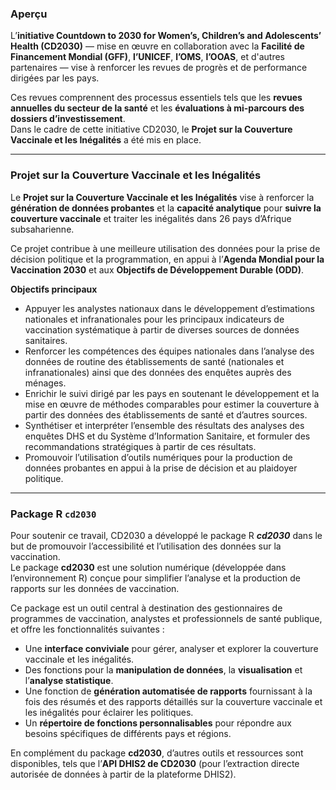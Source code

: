 ### Aperçu

L’**initiative Countdown to 2030 for Women’s, Children’s and Adolescents’ Health (CD2030)** — mise en œuvre en collaboration avec la **Facilité de Financement Mondial (GFF)**, **l’UNICEF**, **l’OMS**, **l’OOAS**, et d'autres partenaires — vise à renforcer les revues de progrès et de performance dirigées par les pays.

Ces revues comprennent des processus essentiels tels que les **revues annuelles du secteur de la santé** et les **évaluations à mi-parcours des dossiers d’investissement**.  
Dans le cadre de cette initiative CD2030, le **Projet sur la Couverture Vaccinale et les Inégalités** a été mis en place.

---

### Projet sur la Couverture Vaccinale et les Inégalités

Le **Projet sur la Couverture Vaccinale et les Inégalités** vise à renforcer la **génération de données probantes** et la **capacité analytique** pour **suivre la couverture vaccinale** et traiter les inégalités dans 26 pays d’Afrique subsaharienne.

Ce projet contribue à une meilleure utilisation des données pour la prise de décision politique et la programmation, en appui à l’**Agenda Mondial pour la Vaccination 2030** et aux **Objectifs de Développement Durable (ODD)**.

**Objectifs principaux**  

- Appuyer les analystes nationaux dans le développement d’estimations nationales et infranationales pour les principaux indicateurs de vaccination systématique à partir de diverses sources de données sanitaires.  
- Renforcer les compétences des équipes nationales dans l’analyse des données de routine des établissements de santé (nationales et infranationales) ainsi que des données des enquêtes auprès des ménages.  
- Enrichir le suivi dirigé par les pays en soutenant le développement et la mise en œuvre de méthodes comparables pour estimer la couverture à partir des données des établissements de santé et d’autres sources.  
- Synthétiser et interpréter l’ensemble des résultats des analyses des enquêtes DHS et du Système d’Information Sanitaire, et formuler des recommandations stratégiques à partir de ces résultats.  
- Promouvoir l’utilisation d’outils numériques pour la production de données probantes en appui à la prise de décision et au plaidoyer politique.

---

### Package R `cd2030`

Pour soutenir ce travail, CD2030 a développé le package R ***cd2030*** dans le but de promouvoir l’accessibilité et l’utilisation des données sur la vaccination.  
Le package **cd2030** est une solution numérique (développée dans l’environnement R) conçue pour simplifier l’analyse et la production de rapports sur les données de vaccination.

Ce package est un outil central à destination des gestionnaires de programmes de vaccination, analystes et professionnels de santé publique, et offre les fonctionnalités suivantes :

- Une **interface conviviale** pour gérer, analyser et explorer la couverture vaccinale et les inégalités.  
- Des fonctions pour la **manipulation de données**, la **visualisation** et l’**analyse statistique**.  
- Une fonction de **génération automatisée de rapports** fournissant à la fois des résumés et des rapports détaillés sur la couverture vaccinale et les inégalités pour éclairer les politiques.  
- Un **répertoire de fonctions personnalisables** pour répondre aux besoins spécifiques de différents pays et régions.

En complément du package **cd2030**, d’autres outils et ressources sont disponibles, tels que l’**API DHIS2 de CD2030** (pour l’extraction directe autorisée de données à partir de la plateforme DHIS2).
